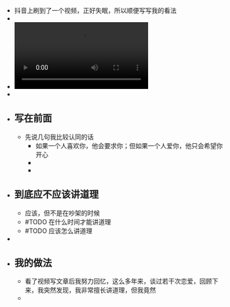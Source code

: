 - 抖音上刷到了一个视频，正好失眠，所以顺便写写我的看法
-
- ![9970a53f31bd463b90b7696bb3c219d9.MP4](../assets/9970a53f31bd463b90b7696bb3c219d9_1644600407339_0.MP4)
-
- ## 写在前面
	- 先说几句我比较认同的话
		- 如果一个人喜欢你，他会要求你；但如果一个人爱你，他只会希望你开心
		-
		-
- ## 到底应不应该讲道理
	- 应该，但不是在吵架的时候
	- #TODO 在什么时间才能讲道理
	- #TODO 应该怎么讲道理
-
- ## 我的做法
	- 看了视频写文章后我努力回忆，这么多年来，谈过若干次恋爱，回顾下来，我突然发现，我非常擅长讲道理，但我竟然
	-